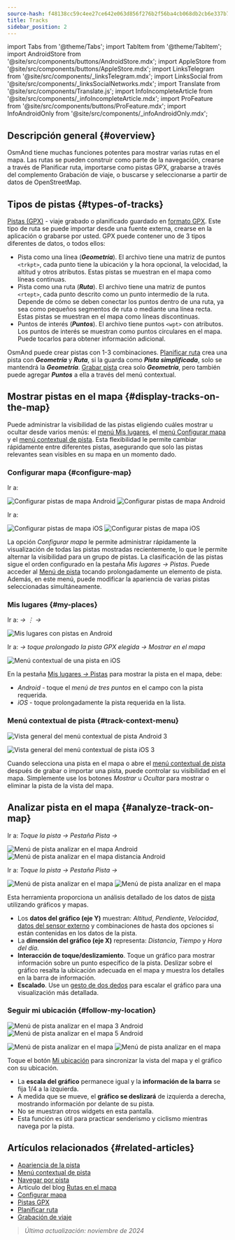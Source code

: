 ```yaml
---
source-hash: f48138cc59c4ee27ce642e063d856f276b2f56ba4cb068db2cb6e337b797c4c1
title: Tracks
sidebar_position: 2
---
```

import Tabs from '@theme/Tabs';
import TabItem from '@theme/TabItem';
import AndroidStore from '@site/src/components/buttons/AndroidStore.mdx';
import AppleStore from '@site/src/components/buttons/AppleStore.mdx';
import LinksTelegram from '@site/src/components/_linksTelegram.mdx';
import LinksSocial from '@site/src/components/_linksSocialNetworks.mdx';
import Translate from '@site/src/components/Translate.js';
import InfoIncompleteArticle from '@site/src/components/_infoIncompleteArticle.mdx';
import ProFeature from '@site/src/components/buttons/ProFeature.mdx';
import InfoAndroidOnly from '@site/src/components/_infoAndroidOnly.mdx';

## Descripción general {#overview}

OsmAnd tiene muchas funciones potentes para mostrar varias rutas en el mapa. Las rutas se pueden construir como parte de la navegación, crearse a través de Planificar ruta, importarse como pistas GPX, grabarse a través del complemento Grabación de viaje, o buscarse y seleccionarse a partir de datos de OpenStreetMap.

## Tipos de pistas {#types-of-tracks}

[Pistas (GPX)](#display-tracks-on-the-map) - viaje grabado o planificado guardado en [formato GPX](https://en.wikipedia.org/wiki/GPS_Exchange_Format). Este tipo de ruta se puede importar desde una fuente externa, crearse en la aplicación o grabarse por usted. GPX puede contener uno de 3 tipos diferentes de datos, o todos ellos:

- Pista como una línea (***Geometría***). El archivo tiene una matriz de puntos ```<trkpt>```, cada punto tiene la ubicación y la hora opcional, la velocidad, la altitud y otros atributos. Estas pistas se muestran en el mapa como líneas continuas.
- Pista como una ruta (***Ruta***). El archivo tiene una matriz de puntos ```<rtept>```, cada punto descrito como un punto intermedio de la ruta. Depende de cómo se deben conectar los puntos dentro de una ruta, ya sea como pequeños segmentos de ruta o mediante una línea recta. Estas pistas se muestran en el mapa como líneas discontinuas.
- Puntos de interés (***Puntos***). El archivo tiene puntos ```<wpt>``` con atributos. Los puntos de interés se muestran como puntos circulares en el mapa. Puede tocarlos para obtener información adicional.

OsmAnd puede crear pistas con 1-3 combinaciones. [Planificar ruta](../../plan-route/create-route.md) crea una pista con ***Geometría*** y ***Ruta***, si la guarda como ***Pista simplificada***, solo se mantendrá la ***Geometría***. [Grabar pista](../../plugins/trip-recording.md#new-track-recording) crea solo ***Geometría***, pero también puede agregar ***Puntos*** a ella a través del menú contextual.

## Mostrar pistas en el mapa {#display-tracks-on-the-map}

Puede administrar la visibilidad de las pistas eligiendo cuáles mostrar u ocultar desde varios menús: el [menú Mis lugares](#my-places), el [menú Configurar mapa](#configure-map) y el [menú contextual de pista](#track-context-menu). Esta flexibilidad le permite cambiar rápidamente entre diferentes pistas, asegurando que solo las pistas relevantes sean visibles en su mapa en un momento dado.

### Configurar mapa {#configure-map}

<Tabs groupId="operating-systems">

<TabItem value="android" label="Android">

Ir a: *<Translate android="true" ids="shared_string_menu,configure_map,shared_string_show,show_gpx"/>*

![Configurar pistas de mapa Android](@site/static/img/map/tracks_and_routes/tracks_and_routes_display_1_andr.png) ![Configurar pistas de mapa Android](@site/static/img/map/tracks_and_routes/tracks_and_routes_display_andr.png)

</TabItem>

<TabItem value="ios" label="iOS">

Ir a: *<Translate ios="true" ids="shared_string_menu,configure_map,shared_string_gpx_tracks"/>*

![Configurar pistas de mapa iOS](@site/static/img/personal/tracks/follow_track_1_ios.png) ![Configurar pistas de mapa iOS](@site/static/img/personal/tracks/configure_map_track_menu_ios.png)

</TabItem>

</Tabs>

La opción *Configurar mapa* le permite administrar rápidamente la visualización de todas las pistas mostradas recientemente, lo que le permite alternar la visibilidad para un grupo de pistas. La clasificación de las pistas sigue el orden configurado en la pestaña *Mis lugares → Pistas*. Puede acceder al [Menú de pista](../../personal/tracks/manage-tracks.md#track-menu) tocando prolongadamente un elemento de pista. Además, en este menú, puede modificar la apariencia de varias pistas seleccionadas simultáneamente.

### Mis lugares {#my-places}

<Tabs groupId="operating-systems">

<TabItem value="android" label="Android">

Ir a: *<Translate android="true" ids="shared_string_menu,shared_string_my_places,shared_string_gpx_files"/> → &#8942; → <Translate android="true" ids="shared_string_show_on_map"/>*

![Mis lugares con pistas en Android](@site/static/img/personal/tracks/one_track_menu_andr.png)

</TabItem>

<TabItem value="ios" label="iOS">

Ir a: *<Translate ios="true" ids="shared_string_menu,shared_string_my_places,shared_string_gpx_tracks"/> → toque prolongado la pista GPX elegida → Mostrar en el mapa*

![Menú contextual de una pista en iOS](@site/static/img/personal/tracks/one_track_menu_ios.png)

</TabItem>

</Tabs>

En la pestaña [Mis lugares *→* Pistas](../../personal/tracks/manage-tracks.md#manage-tracks) para mostrar la pista en el mapa, debe:

- *Android* - toque el *menú de tres puntos* en el campo con la pista requerida.
- *iOS* - toque prolongadamente la pista requerida en la lista.

### Menú contextual de pista {#track-context-menu}

<Tabs groupId="operating-systems">

<TabItem value="android" label="Android">

![Vista general del menú contextual de pista Android 3](@site/static/img/personal/tracks/track_context_overview_andr_3.png)

</TabItem>

<TabItem value="ios" label="iOS">

![Vista general del menú contextual de pista iOS 3](@site/static/img/personal/tracks/track_context_overview_ios_3.png)

</TabItem>

</Tabs>

Cuando selecciona una pista en el mapa o abre el [menú contextual de pista](./track-context-menu.md) después de grabar o importar una pista, puede controlar su visibilidad en el mapa. Simplemente use los botones *Mostrar* u *Ocultar* para mostrar o eliminar la pista de la vista del mapa.

## Analizar pista en el mapa {#analyze-track-on-map}

<Tabs groupId="operating-systems">

<TabItem value="android" label="Android">

Ir a: *Toque la pista → Pestaña Pista → <Translate android="true" ids="analyze_on_map"/>*

![Menú de pista analizar en el mapa Android](@site/static/img/personal/tracks/analyze_track_on_map_andr.png) ![Menú de pista analizar en el mapa distancia Android](@site/static/img/personal/tracks/analyze_track_on_map_distance_andr.png)

</TabItem>

<TabItem value="ios" label="iOS">

Ir a: *Toque la pista → Pestaña Pista → <Translate ios="true" ids="analyze_on_map"/>*

![Menú de pista analizar en el mapa](@site/static/img/personal/tracks/track_analyze_ios.png) ![Menú de pista analizar en el mapa](@site/static/img/personal/tracks/track_analyze_on_map_ios.png)

</TabItem>

</Tabs>

Esta herramienta proporciona un análisis detallado de los datos de [pista](../../map/tracks/track-context-menu.md#options) utilizando gráficos y mapas.

- Los **datos del gráfico (eje Y)** muestran: *Altitud*, *Pendiente*, *Velocidad*, [datos del sensor externo](../../plugins/external-sensors.md) y combinaciones de hasta dos opciones si están contenidas en los datos de la pista.
- La **dimensión del gráfico (eje X)** representa: *Distancia*, *Tiempo* y *Hora del día*.
- **Interacción de toque/deslizamiento**. Toque un gráfico para mostrar información sobre un punto específico de la pista. Deslizar sobre el gráfico resalta la ubicación adecuada en el mapa y muestra los detalles en la barra de información.
- **Escalado**. Use un [gesto de dos dedos](../../map/interact-with-map.md#gestures) para escalar el gráfico para una visualización más detallada.

### Seguir mi ubicación {#follow-my-location}

<Tabs groupId="operating-systems">

<TabItem value="android" label="Android">

![Menú de pista analizar en el mapa 3 Android](@site/static/img/personal/tracks/track_analyze_on_map_3_android.png) ![Menú de pista analizar en el mapa 5 Android](@site/static/img/personal/tracks/track_analyze_on_map_5_android.png)

</TabItem>

<TabItem value="ios" label="iOS">

![Menú de pista analizar en el mapa](@site/static/img/personal/tracks/track_follow_my_location_3_ios.png) ![Menú de pista analizar en el mapa](@site/static/img/personal/tracks/track_follow_my_location_4_ios.png)

</TabItem>

</Tabs>

Toque el botón [Mi ubicación](../../map/interact-with-map.md#my-location-and-zoom) para sincronizar la vista del mapa y el gráfico con su ubicación.

- La **escala del gráfico** permanece igual y la **información de la barra** se fija 1/4 a la izquierda.
- A medida que se mueve, el **gráfico se deslizará** de izquierda a derecha, mostrando información por delante de su pista.
- No se muestran otros widgets en esta pantalla.
- Esta función es útil para practicar senderismo y ciclismo mientras navega por la pista.

## Artículos relacionados {#related-articles}

- [Apariencia de la pista](./appearance.md)
- [Menú contextual de pista](./track-context-menu.md)
- [Navegar por pista](../../navigation/setup/gpx-navigation.md)
- Artículo del blog [Rutas en el mapa](https://docs.osmand.net/blog/routes)
- [Configurar mapa](../../map/configure-map-menu.md)
- [Pistas GPX](../../personal/tracks/index.md)
- [Planificar ruta](../../plan-route/index.md)
- [Grabación de viaje](../../plugins/trip-recording.md)

> *Última actualización: noviembre de 2024*